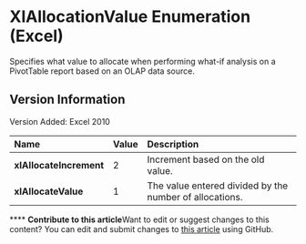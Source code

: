
# XlAllocationValue Enumeration (Excel)

Specifies what value to allocate when performing what-if analysis on a PivotTable report based on an OLAP data source.


## Version Information

Version Added: Excel 2010 



|**Name**|**Value**|**Description**|
|:-----|:-----|:-----|
| **xlAllocateIncrement**|2|Increment based on the old value.|
| **xlAllocateValue**|1|The value entered divided by the number of allocations.|

****   **Contribute to this article**Want to edit or suggest changes to this content? You can edit and submit changes to  [this article](https://github.com/jhershey00/VBA_Excel_Test/OpenXMLCon/articles/d7f73242-4adf-f700-a115-29c10d3a028a.md) using GitHub.

